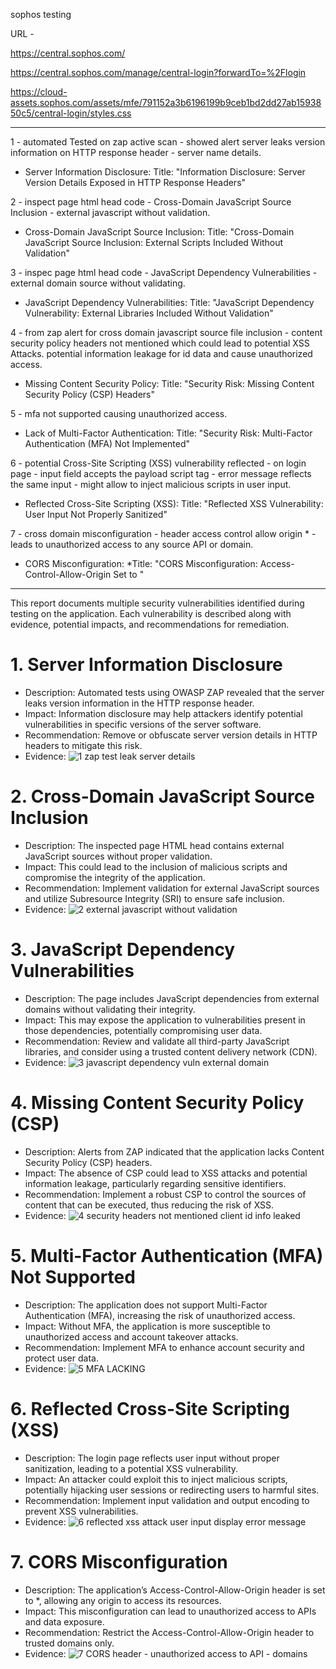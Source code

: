sophos testing

URL - 

https://central.sophos.com/ 

https://central.sophos.com/manage/central-login?forwardTo=%2Flogin

https://cloud-assets.sophos.com/assets/mfe/791152a3b6196199b9ceb1bd2dd27ab1593850c5/central-login/styles.css

---------------------------

1 - automated Tested on zap active scan - showed alert server leaks version information on HTTP response header - server name details. 
- Server Information Disclosure:
Title: "Information Disclosure: Server Version Details Exposed in HTTP Response Headers"

2 - inspect page html head code - Cross-Domain JavaScript Source Inclusion - external javascript without validation.
- Cross-Domain JavaScript Source Inclusion:
Title: "Cross-Domain JavaScript Source Inclusion: External Scripts Included Without Validation"


3 - inspec page html head code - JavaScript Dependency Vulnerabilities - external domain source without validating.
- JavaScript Dependency Vulnerabilities:
Title: "JavaScript Dependency Vulnerability: External Libraries Included Without Validation"

4 - from zap alert for cross domain javascript source file inclusion - content security policy headers not mentioned which could lead to potential XSS Attacks. 
potential information leakage for id data and cause unauthorized access. 
- Missing Content Security Policy:
Title: "Security Risk: Missing Content Security Policy (CSP) Headers"

5 - mfa not supported causing unauthorized access.
- Lack of Multi-Factor Authentication:
Title: "Security Risk: Multi-Factor Authentication (MFA) Not Implemented"

6 - potential Cross-Site Scripting (XSS) vulnerability reflected - on login page - input field accepts the payload script tag - error message reflects the same input - might allow to inject malicious scripts in user input. 
- Reflected Cross-Site Scripting (XSS):
Title: "Reflected XSS Vulnerability: User Input Not Properly Sanitized"

7 - cross domain misconfiguration - header access control allow origin * - leads to unauthorized access to any source API or domain. 
- CORS Misconfiguration:
*Title: "CORS Misconfiguration: Access-Control-Allow-Origin Set to "

------------------------------------------------------------------------

This report documents multiple security vulnerabilities identified during testing on the application. Each vulnerability is described along with evidence, potential impacts, and recommendations for remediation.

# 1. Server Information Disclosure

- Description: Automated tests using OWASP ZAP revealed that the server leaks version information in the HTTP response header.
- Impact: Information disclosure may help attackers identify potential vulnerabilities in specific versions of the server software.
- Recommendation: Remove or obfuscate server version details in HTTP headers to mitigate this risk.
- Evidence: ![1 zap test leak server details](https://github.com/user-attachments/assets/51f0a165-4ce9-4720-b13b-bbc9a566167d)

# 2. Cross-Domain JavaScript Source Inclusion
- Description: The inspected page HTML head contains external JavaScript sources without proper validation.
- Impact: This could lead to the inclusion of malicious scripts and compromise the integrity of the application.
- Recommendation: Implement validation for external JavaScript sources and utilize Subresource Integrity (SRI) to ensure safe inclusion.
- Evidence: ![2 external javascript without validation](https://github.com/user-attachments/assets/2df05fec-8e51-4b06-9342-39d7626ce3d1)

# 3. JavaScript Dependency Vulnerabilities
- Description: The page includes JavaScript dependencies from external domains without validating their integrity.
- Impact: This may expose the application to vulnerabilities present in those dependencies, potentially compromising user data.
- Recommendation: Review and validate all third-party JavaScript libraries, and consider using a trusted content delivery network (CDN).
- Evidence: ![3 javascript dependency vuln external domain](https://github.com/user-attachments/assets/da0e8243-0d4b-4dbe-a890-923f8c5ec0aa)

# 4. Missing Content Security Policy (CSP)
- Description: Alerts from ZAP indicated that the application lacks Content Security Policy (CSP) headers.
- Impact: The absence of CSP could lead to XSS attacks and potential information leakage, particularly regarding sensitive identifiers.
- Recommendation: Implement a robust CSP to control the sources of content that can be executed, thus reducing the risk of XSS.
- Evidence: ![4 security headers not mentioned   client id info leaked](https://github.com/user-attachments/assets/990ec7d9-9e43-4083-b884-ddf122ba97fb)

# 5. Multi-Factor Authentication (MFA) Not Supported
- Description: The application does not support Multi-Factor Authentication (MFA), increasing the risk of unauthorized access.
- Impact: Without MFA, the application is more susceptible to unauthorized access and account takeover attacks.
- Recommendation: Implement MFA to enhance account security and protect user data.
- Evidence: ![5 MFA LACKING](https://github.com/user-attachments/assets/0fc4574c-69a3-48c5-b0ae-94bab885427d)

# 6. Reflected Cross-Site Scripting (XSS)
- Description: The login page reflects user input without proper sanitization, leading to a potential XSS vulnerability.
- Impact: An attacker could exploit this to inject malicious scripts, potentially hijacking user sessions or redirecting users to harmful sites.
- Recommendation: Implement input validation and output encoding to prevent XSS vulnerabilities.
- Evidence: ![6 reflected xss attack user input display error message](https://github.com/user-attachments/assets/2070ffd9-889d-48cd-81e5-4faede58c059)

# 7. CORS Misconfiguration
- Description: The application’s Access-Control-Allow-Origin header is set to *, allowing any origin to access its resources.
- Impact: This misconfiguration can lead to unauthorized access to APIs and data exposure.
- Recommendation: Restrict the Access-Control-Allow-Origin header to trusted domains only.
- Evidence: ![7 CORS header - unauthorized access to API - domains](https://github.com/user-attachments/assets/ec8bb199-41b0-4c34-908d-66b2d7e6a82e)




